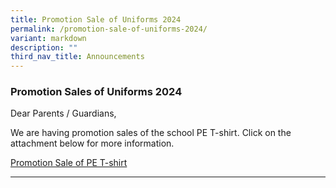 ```yaml
---
title: Promotion Sale of Uniforms 2024
permalink: /promotion-sale-of-uniforms-2024/
variant: markdown
description: ""
third_nav_title: Announcements
---
```

<h3>Promotion Sales of Uniforms 2024</h3>
<p></p>
<p>Dear Parents / Guardians,</p>
<p>We are having promotion sales of the school PE T-shirt. Click on the attachment
below for more information.</p>
<p><a href="/files/Announcements/Promotion_Sale_of_Uniforms_SSS_17may24.pdf" rel="noopener noreferrer nofollow" target="_blank">Promotion Sale of PE T-shirt</a>
</p>
<hr>
<p></p>
<p></p>